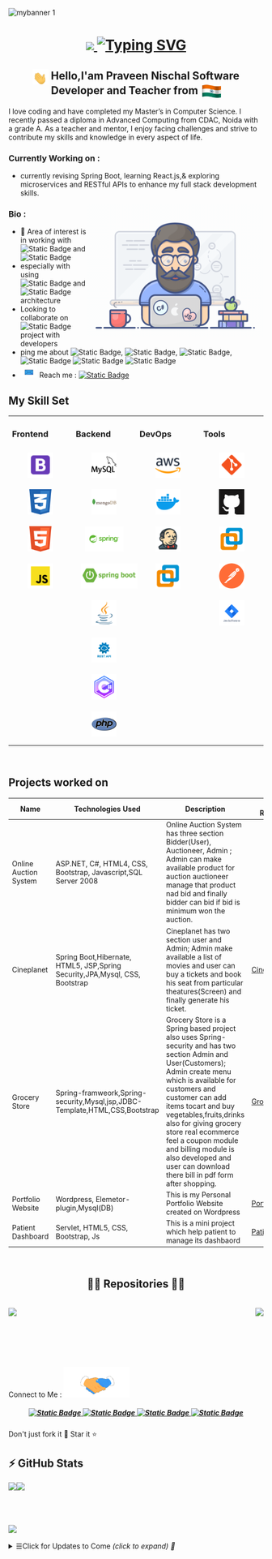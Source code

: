 
![mybanner 1](https://github.com/Praveen-nischal4/Praveen-nischal4/assets/113875949/4bccfd4d-c79e-4486-b05d-4468e79fb886)

<h1 align="center">
  <a href="https://git.io/typing-svg">
    <img src="https://readme-typing-svg.herokuapp.com/?lines=Hello,+Developers!+👋;&center=true&size=30&color=1A5319&font=Ga+Maamli&duration=3500">
    <img src="https://readme-typing-svg.herokuapp.com?font=Ga+Maamli&size=40&color=0C1844&duration=3500&random=false&width=435&lines=Nice+to+meet+you" alt="Typing SVG" />
  </a>
</h1>
 <h2 align="center"> <img src="images/waving-hand.gif" align="center" height="30"/> Hello,I'am Praveen Nischal Software Developer and Teacher from <img src="images/india.gif" align="center" height="27"/> <br> </h2>
<p> I love coding and have completed my Master’s in Computer Science. I recently passed a diploma in Advanced Computing from CDAC, Noida with a grade A. As a teacher and mentor, I enjoy facing challenges and strive to contribute my skills and knowledge in every aspect of life. </p>

### Currently Working on :
- currently revising Spring Boot, learning React.js,& exploring microservices and RESTful APIs to enhance my full stack development skills.

  <img src="images/developer.gif" align="right" width="350"/> 

### Bio :
- 🥂 Area of interest is in working with <img alt="Static Badge" src="https://img.shields.io/badge/Springboot-1A5319"> and <img alt="Static Badge" src="https://img.shields.io/badge/RESTful%20API-4477CE">
- especially with using <img alt="Static Badge" src="https://img.shields.io/badge/microservices-331D2C">  and  <img alt="Static Badge" src="https://img.shields.io/badge/mvc-183D3D"> architecture
- Looking to collaborate on <img alt="Static Badge" src="https://img.shields.io/badge/Springboot-1A5319"> project with developers
-  ping me about <img alt="Static Badge" src="https://img.shields.io/badge/Springboot-1A5319">, <img alt="Static Badge" src="https://img.shields.io/badge/Spring-131842">, <img alt="Static Badge" src="https://img.shields.io/badge/Java%20projects-2E236C">,<img alt="Static Badge" src="https://img.shields.io/badge/wire%20framing-EB5B00"> <img alt="Static Badge" src="https://img.shields.io/badge/JIRA%20Software-B60071"> <img alt="Static Badge" src="https://img.shields.io/badge/REST%20api-E4003A">
- <img src="images/message.gif" height="25"/> Reach me : <a href="mailto:praveennischal12@gmail.com" target="_blank"> <img alt="Static Badge" src="https://img.shields.io/badge/praveennischal12%40gmail.com-6B240C"> </a>









 




 ## My Skill Set  
<table><tr><td valign="top" width="25%">

### Frontend  
<div align="center">  
<img style="margin: 10px" src="images/image6.png" alt="Bootstrap" height="50" />  
<img style="margin: 10px" src="images/image5.png" alt="CSS3" height="50" />  
<img style="margin: 10px" src="images/image7.png" alt="HTML5" height="50" />   
<img style="margin: 10px" src="images/image8.png" alt="JavaScript" height="50" />  

</div></td><td valign="top" width="25%">

### Backend  
<div align="center">  
  
<img style="margin: 10px" src="images/mysql.png" alt="Mysql" height="50" />  
<img style="margin: 10px" src="images/mongodb.png" alt="Mongodb" height="50" />  
<img style="margin: 10px" src="images/spring.png" alt="Spring" height="50" />  
<img style="margin: 10px" src="images/springboot.png" alt="Springboot" height="50" />  
<img style="margin: 10px" src="images/java.png" alt="Java" height="50" />  
<img style="margin: 10px" src="images/restapi.png" alt="restAPI" height="50" />  
<img style="margin: 10px" src="images/csharp.png" alt="csharp" height="50" />  
<img style="margin: 10px" src="images/php.png" alt="PHP" height="50" />  

</div></td><td valign="top" width="25%">

### DevOps  
<div align="center">  
  
  <img style="margin: 10px" src="images/aws.png" alt="AWS" height="50" /> 
<img style="margin: 10px" src="images/docker.png" alt="Docker" height="50" />  
<img style="margin: 10px" src="images/jenkins.png" alt="Jenkins" height="50" />  
<img style="margin: 10px" src="images/vmware.png" alt="VMware" height="50" />  

</div></td><td valign="top" width="25%">

### Tools  
<div align="center">  
  
<img style="margin: 10px" src="images/git.png" alt="git" height="50" />  
<img style="margin: 10px" src="images/github.png" alt="github" height="50" />  
<img style="margin: 10px" src="images/vmware.png" alt="VMware" height="50" />  
<img style="margin: 10px" src="images/postman.png" alt="Postman" height="50" />  
<img style="margin: 10px" src="images/jira.png" alt="jira" height="50" /> 

</div></td></tr>
</table>  

<br/>  

## Projects worked on 

| Name | Technologies Used | Description | Link Repositories |
| --- | --- | --- | --- |
| Online Auction System          | ASP.NET, C#, HTML4, CSS, Bootstrap, Javascript,SQL Server 2008 | Online Auction System has three section Bidder(User), Auctioneer, Admin ; Admin can make available product for auction auctioneer manage that product nad bid and finally bidder can bid if bid is minimum won the auction. | 
| Cineplanet | Spring Boot,Hibernate, HTML5, JSP,Spring Security,JPA,Mysql, CSS, Bootstrap |  Cineplanet has two section user and Admin; Admin make available a list of movies and user can buy a tickets and book his seat from particular theatures(Screen) and finally generate his ticket. | <a href="https://github.com/Praveen-nischal4/Cineplanet.git" title="github"> Cineplanet </a> |
| Grocery Store | Spring-framweork,Spring-security,Mysql,jsp,JDBC-Template,HTML,CSS,Bootstrap | Grocery Store is a Spring based project also uses Spring-security and has two section Admin and User(Customers); Admin  create menu which is available for customers and customer can add items tocart  and buy vegetables,fruits,drinks also for giving grocery store real ecommerce feel a coupon module and billing module is also developed and user can download there bill in pdf form after shopping. | <a href="https://github.com/Praveen-nischal4/OnlineGroceryStore-Application.git" title="github"> GroceryStore </a> |
| Portfolio Website | Wordpress, Elemetor-plugin,Mysql(DB) | This is my Personal Portfolio Website created on Wordpress | <a href="https://www.praveennischal.com" title="portfolio"> PortfolioWebsite </a> |
| Patient Dashboard | Servlet, HTML5, CSS, Bootstrap, Js | This is a mini project which help patient to manage its dashbaord | <a href="https://github.com/Praveen-nischal4/PatientManagementSystem.git" title="portfolio"> PatientDashboard </a> |

<br>


<h2 align="center">👨‍💻 Repositories 👨‍💻</h2>
<br>
<div width="100%" align="center">
  <a align="left" href="https://github.com/Praveen-nischal4/Spring-Security-Basic.git" title="Spring-Security-Basic"><img align="left" height="115" src="https://github-readme-stats.vercel.app/api/pin/?username=Praveen-nischal4&repo=Spring-Security-Basic&theme=react&border_color=61dafb&border_radius=10"></a><a align="right" href="https://github.com/Praveen-nischal4/Hibernate-Coding.git" title="Hibernate-Coding"><img align="right" height="115" src="https://github-readme-stats.vercel.app/api/pin/?username=Praveen-nischal4&repo=Hibernate-Coding&theme=react&border_color=61dafb&border_radius=10"></a>
</div>
<br/><br/><br/><br/><br/><br/>









<p></p> Connect to Me :  <img src="images/Handshake.gif" height="60"/>  </p>    
                   
<h5 align="center">
 
 <a href="https://www.linkedin.com/in/praveen-nischal/"> <img alt="Static Badge" src="https://img.shields.io/badge/-linkedin-blue?style=for-the-badge&logoColor=green&logoSize=100">
 </a>
<a href="https://www.praveennischal.com" title="mysite"> <img alt="Static Badge" src="https://img.shields.io/badge/-MyWebsite-973131?style=for-the-badge&logoSize=100&labelColor=Orange">
 </a>
  <a href="https://stackoverflow.com/users/26347933/praveen-nischal" title="Stack Overflow"> <img alt="Static Badge" src="https://img.shields.io/badge/-StackoverFlow-0C1844?style=for-the-badge&logoSize=100&labelColor=Orange">
   </a>
<a href="https://www.github.com/Praveen-nischal4/" title="github" >  <img alt="Static Badge" src="https://img.shields.io/badge/-github-000000?style=for-the-badge&logoSize=100&labelColor=Orange">
  </a>
</h5>

Don't just fork it 👀 Star it ⭐


## ⚡ GitHub Stats

<img align="left" src="https://github-readme-stats.vercel.app/api?username=Praveen-nischal4&show_icons=true&count_private=true&theme=gruvbox" />
<img src="https://github-readme-stats.vercel.app/api/top-langs/?username=Praveen-nischal4&layout=compact&count_private=true&theme=gruvbox" />

<br>
<br> <br> <br>

![](https://komarev.com/ghpvc/?username=Praveen-nischal4&color=dc143c&base=1000&label=Visit+Counter&style=flat-square&color=1A5319)

<details>
<summary> <samp>&#9776;</samp>Click for Updates to Come <i>(click to expand) 🔗</i> </summary>
<h4> Coming  : </h4>
  - documentation of Grocery Store spring project <br>
  - documentation of Cineplanet Spring boot project
</details>



